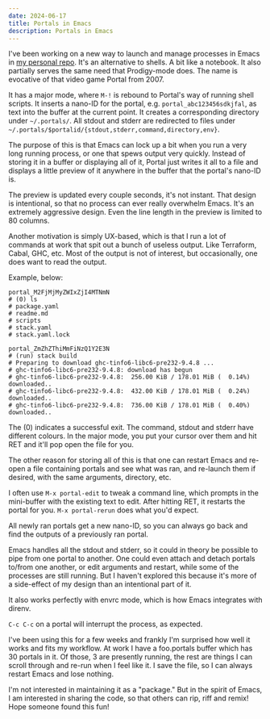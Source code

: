 ```yaml
---
date: 2024-06-17
title: Portals in Emacs
description: Portals in Emacs
---
```


I've been working on a new way to launch and manage processes in Emacs
in [my personal
repo](https://github.com/chrisdone/emacs-config/blob/00e0d01b7f28cff4f16ac2ec5e98581f2969de84/packages/portal/portal.el).
It's an alternative to shells. A bit like a notebook. It also
partially serves the same need that Prodigy-mode does. The name is
evocative of that video game Portal from 2007.

It has a major mode, where `M-!` is rebound to Portal's way of running
shell scripts. It inserts a nano-ID for the portal,
e.g. `portal_abc123456sdkjfal`, as text into the buffer at the current
point. It creates a corresponding directory under `~/.portals/`. All
stdout and stderr are redirected to files under
`~/.portals/$portalid/{stdout,stderr,command,directory,env}`.

The purpose of this is that Emacs can lock up a bit when you run a
very long running process, or one that spews output very
quickly. Instead of storing it in a buffer or displaying all of it,
Portal just writes it all to a file and displays a little preview of
it anywhere in the buffer that the portal's nano-ID is.

The preview is updated every couple seconds, it's not instant. That
design is intentional, so that no process can ever really overwhelm
Emacs. It's an extremely aggressive design. Even the line length in
the preview is limited to 80 columns.

Another motivation is simply UX-based, which is that I run a lot of
commands at work that spit out a bunch of useless output. Like
Terraform, Cabal, GHC, etc. Most of the output is not of interest, but
occasionally, one does want to read the output.

Example, below:

```
portal_M2FjMjMyZWIxZjI4MTNmN
# (0) ls
# package.yaml
# readme.md
# scripts
# stack.yaml
# stack.yaml.lock

portal_ZmZhZThiMmFiNzQ1Y2E3N
# (run) stack build
# Preparing to download ghc-tinfo6-libc6-pre232-9.4.8 ...
# ghc-tinfo6-libc6-pre232-9.4.8: download has begun
# ghc-tinfo6-libc6-pre232-9.4.8:  256.00 KiB / 178.01 MiB (  0.14%) downloaded..
# ghc-tinfo6-libc6-pre232-9.4.8:  432.00 KiB / 178.01 MiB (  0.24%) downloaded..
# ghc-tinfo6-libc6-pre232-9.4.8:  736.00 KiB / 178.01 MiB (  0.40%) downloaded..
```

The (0) indicates a successful exit. The command, stdout and stderr
have different colours. In the major mode, you put your cursor over
them and hit RET and it'll pop open the file for you.

The other reason for storing all of this is that one can restart Emacs
and re-open a file containing portals and see what was ran, and
re-launch them if desired, with the same arguments, directory, etc.

I often use `M-x portal-edit` to tweak a command line, which prompts in
the mini-buffer with the existing text to edit. After hitting RET, it
restarts the portal for you. `M-x portal-rerun` does what you'd
expect.

All newly ran portals get a new nano-ID, so you can always go back and
find the outputs of a previously ran portal.

Emacs handles all the stdout and stderr, so it could in theory be
possible to pipe from one portal to another. One could even attach and
detach portals to/from one another, or edit arguments and restart,
while some of the processes are still running. But I haven't explored
this because it's more of a side-effect of my design than an
intentional part of it.

It also works perfectly with envrc mode, which is how Emacs integrates
with direnv.

`C-c C-c` on a portal will interrupt the process, as expected.

I've been using this for a few weeks and frankly I'm surprised how
well it works and fits my workflow. At work I have a foo.portals
buffer which has 30 portals in it. Of those, 3 are presently running,
the rest are things I can scroll through and re-run when I feel like
it. I save the file, so I can always restart Emacs and lose nothing.

I'm not interested in maintaining it as a "package." But in the spirit
of Emacs, I am interested in sharing the code, so that others can rip,
riff and remix! Hope someone found this fun!
